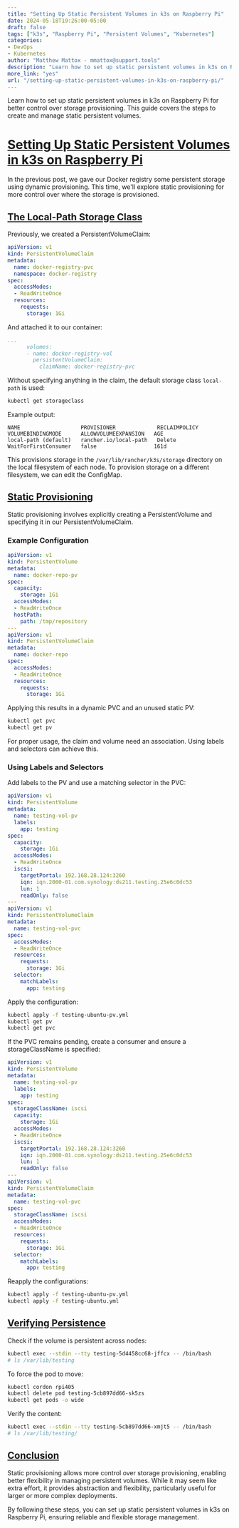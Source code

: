 ```yaml
---
title: "Setting Up Static Persistent Volumes in k3s on Raspberry Pi"
date: 2024-05-18T19:26:00-05:00
draft: false
tags: ["k3s", "Raspberry Pi", "Persistent Volumes", "Kubernetes"]
categories:
- DevOps
- Kubernetes
author: "Matthew Mattox - mmattox@support.tools"
description: "Learn how to set up static persistent volumes in k3s on Raspberry Pi for better control over storage provisioning."
more_link: "yes"
url: "/setting-up-static-persistent-volumes-in-k3s-on-raspberry-pi/"
---
```


Learn how to set up static persistent volumes in k3s on Raspberry Pi for better control over storage provisioning. This guide covers the steps to create and manage static persistent volumes.

<!--more-->

# [Setting Up Static Persistent Volumes in k3s on Raspberry Pi](#setting-up-static-persistent-volumes-in-k3s-on-raspberry-pi)

In the previous post, we gave our Docker registry some persistent storage using dynamic provisioning. This time, we'll explore static provisioning for more control over where the storage is provisioned.

## [The Local-Path Storage Class](#the-local-path-storage-class)

Previously, we created a PersistentVolumeClaim:

```yaml
apiVersion: v1
kind: PersistentVolumeClaim
metadata:
  name: docker-registry-pvc
  namespace: docker-registry
spec:
  accessModes:
  - ReadWriteOnce
  resources:
    requests:
      storage: 1Gi
```

And attached it to our container:

```yaml
...
      volumes:
      - name: docker-registry-vol
        persistentVolumeClaim:
          claimName: docker-registry-pvc
```

Without specifying anything in the claim, the default storage class `local-path` is used:

```bash
kubectl get storageclass
```

Example output:

```
NAME                   PROVISIONER             RECLAIMPOLICY   VOLUMEBINDINGMODE      ALLOWVOLUMEEXPANSION   AGE
local-path (default)   rancher.io/local-path   Delete          WaitForFirstConsumer   false                  161d
```

This provisions storage in the `/var/lib/rancher/k3s/storage` directory on the local filesystem of each node. To provision storage on a different filesystem, we can edit the ConfigMap.

## [Static Provisioning](#static-provisioning)

Static provisioning involves explicitly creating a PersistentVolume and specifying it in our PersistentVolumeClaim.

### Example Configuration

```yaml
apiVersion: v1
kind: PersistentVolume
metadata:
  name: docker-repo-pv
spec:
  capacity:
    storage: 1Gi
  accessModes:
  - ReadWriteOnce
  hostPath:
    path: /tmp/repository
---
apiVersion: v1
kind: PersistentVolumeClaim
metadata:
  name: docker-repo
spec:
  accessModes:
  - ReadWriteOnce
  resources:
    requests:
      storage: 1Gi
```

Applying this results in a dynamic PVC and an unused static PV:

```bash
kubectl get pvc
kubectl get pv
```

For proper usage, the claim and volume need an association. Using labels and selectors can achieve this.

### Using Labels and Selectors

Add labels to the PV and use a matching selector in the PVC:

```yaml
apiVersion: v1
kind: PersistentVolume
metadata:
  name: testing-vol-pv
  labels:
    app: testing
spec:
  capacity:
    storage: 1Gi
  accessModes:
  - ReadWriteOnce
  iscsi:
    targetPortal: 192.168.28.124:3260
    iqn: iqn.2000-01.com.synology:ds211.testing.25e6c0dc53
    lun: 1
    readOnly: false
---
apiVersion: v1
kind: PersistentVolumeClaim
metadata:
  name: testing-vol-pvc
spec:
  accessModes:
  - ReadWriteOnce
  resources:
    requests:
      storage: 1Gi
  selector:
    matchLabels:
      app: testing
```

Apply the configuration:

```bash
kubectl apply -f testing-ubuntu-pv.yml
kubectl get pv
kubectl get pvc
```

If the PVC remains pending, create a consumer and ensure a storageClassName is specified:

```yaml
apiVersion: v1
kind: PersistentVolume
metadata:
  name: testing-vol-pv
  labels:
    app: testing
spec:
  storageClassName: iscsi
  capacity:
    storage: 1Gi
  accessModes:
  - ReadWriteOnce
  iscsi:
    targetPortal: 192.168.28.124:3260
    iqn: iqn.2000-01.com.synology:ds211.testing.25e6c0dc53
    lun: 1
    readOnly: false
---
apiVersion: v1
kind: PersistentVolumeClaim
metadata:
  name: testing-vol-pvc
spec:
  storageClassName: iscsi
  accessModes:
  - ReadWriteOnce
  resources:
    requests:
      storage: 1Gi
  selector:
    matchLabels:
      app: testing
```

Reapply the configurations:

```bash
kubectl apply -f testing-ubuntu-pv.yml
kubectl apply -f testing-ubuntu.yml
```

## [Verifying Persistence](#verifying-persistence)

Check if the volume is persistent across nodes:

```bash
kubectl exec --stdin --tty testing-5d4458cc68-jffcx -- /bin/bash
# ls /var/lib/testing
```

To force the pod to move:

```bash
kubectl cordon rpi405
kubectl delete pod testing-5cb897dd66-sk5zs
kubectl get pods -o wide
```

Verify the content:

```bash
kubectl exec --stdin --tty testing-5cb897dd66-xmjt5 -- /bin/bash
# ls /var/lib/testing/
```

## [Conclusion](#conclusion)

Static provisioning allows more control over storage provisioning, enabling better flexibility in managing persistent volumes. While it may seem like extra effort, it provides abstraction and flexibility, particularly useful for larger or more complex deployments.

By following these steps, you can set up static persistent volumes in k3s on Raspberry Pi, ensuring reliable and flexible storage management.
